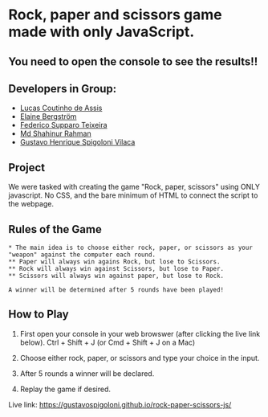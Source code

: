 # Rock, paper and scissors game made with only JavaScript.

## You need to open the console to see the results!!

## Developers in Group:

- [Lucas Coutinho de Assis](https://github.com/lcassis10)
- [Elaine Bergström](https://github.com/theCorgiCoder)
- [Federico Supparo Teixeira](https://github.com/Fedestfedest)
- [Md Shahinur Rahman](https://github.com/shahinator)
- [Gustavo Henrique Spigoloni Vilaca](https://github.com/gustavospigoloni)

## Project

We were tasked with creating the game "Rock, paper, scissors" using ONLY javascript. No CSS, and the bare
minimum of HTML to connect the script to the webpage.

## Rules of the Game

    * The main idea is to choose either rock, paper, or scissors as your "weapon" against the computer each round.
    ** Paper will always win agains Rock, but lose to Scissors.
    ** Rock will always win against Scissors, but lose to Paper.
    ** Scissors will always win against paper, but lose to Rock.

    A winner will be determined after 5 rounds have been played!

## How to Play

1. First open your console in your web browswer (after clicking the live link below).
   Ctrl + Shift + J (or Cmd + Shift + J on a Mac)

2. Choose either rock, paper, or scissors and type your choice in the input.
3. After 5 rounds a winner will be declared.
4. Replay the game if desired.

Live link: https://gustavospigoloni.github.io/rock-paper-scissors-js/
